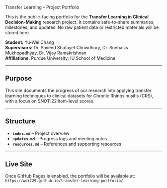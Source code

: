 Transfer Learning – Project Portfolio

This is the public-facing portfolio for the **Transfer Learning in Clinical Decision-Making** research project. It contains safe-to-share summaries, milestones, and updates. No raw patient data or restricted materials will be stored here.

**Student:** Yu-Wei Chang  
**Supervisors:** Dr. Sayeed Shafayet Chowdhury, Dr. Snehasis Mukhopadhyay, Dr. Vijay Ramakrishnan  
**Affiliations:** Purdue University; IU School of Medicine

---

## Purpose
This site documents the progress of our research into applying transfer learning techniques to clinical datasets for Chronic Rhinosinusitis (CRS), with a focus on SNOT-22 item-level scores.

---

## Structure
- **`index.md`** – Project overview
- **`updates.md`** – Progress logs and meeting notes
- **`resources.md`** – References and supporting resources

---

## Live Site
Once GitHub Pages is enabled, the portfolio will be available at:  
`https://weiC29.github.io/transfer-learning-portfolio/`
